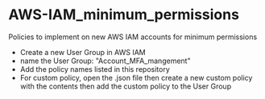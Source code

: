 # AWS-IAM_minimum_permissions
Policies to implement on new AWS IAM accounts for minimum permissions

- Create a new User Group in AWS IAM
- name the User Group: "Account_MFA_mangement"
- Add the policy names listed in this repository
- For custom policy, open the .json file then create a new custom policy with the contents
    then add the custom policy to the User Group
